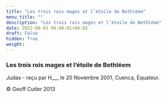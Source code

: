 ```yaml
---
title: "Les trois rois mages et l’étoile de Bethléem"
menu_title: ""
description: "Les trois rois mages et l’étoile de Bethléem"
date: 2022-06-01 06:00:01+00:85
draft: False
hidden: True
weight:
---
```

### Les trois rois mages et l’étoile de Bethléem

Judas - reçu par H___  le 20 Novembre 2001, Cuenca, Équateur.



© Geoff Cutler 2013